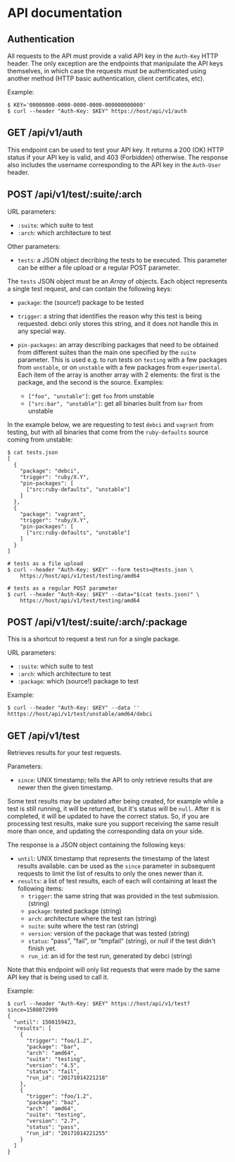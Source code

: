 # API documentation

## Authentication

All requests to the API must provide a valid API key in the `Auth-Key` HTTP
header. The only exception are the endpoints that manipulate the API keys
themselves, in which case the requests must be authenticated using another
method (HTTP basic authentication, client certificates, etc).

Example:

```
$ KEY='00000000-0000-0000-0000-000000000000'
$ curl --header "Auth-Key: $KEY" https://host/api/v1/auth
```

## GET /api/v1/auth

This endpoint can be used to test your API key. It returns a 200 (OK) HTTP
status if your API key is valid, and 403 (Forbidden) otherwise. The response
also includes the username corresponding to the API key in the `Auth-User`
header.

## POST /api/v1/test/:suite/:arch

URL parameters:

* `:suite`: which suite to test
* `:arch`: which architecture to test

Other parameters:

* `tests`: a JSON object decribing the tests to be executed. This parameter can
  be either a file upload or a regular POST parameter.

The `tests` JSON object must be an *Array* of objects. Each object represents a
single test request, and can contain the following keys:

* `package`: the (source!) package to be tested
* `trigger`: a string that identifies the reason why this test is being
  requested. debci only stores this string, and it does not handle this in any
  special way.
* `pin-packages`: an array describing packages that need to be obtained from
  different suites than the main one specified by the `suite` parameter. This
  is used e.g. to run tests on `testing` with a few packages from `unstable`,
  or on `unstable` with a few packages from `experimental`. Each item of the
  array is another array with 2 elements: the first is the package, and the
  second is the source. Examples:

  * `["foo", "unstable"]`: get `foo` from unstable
  * `["src:bar", "unstable"]`: get all binaries built from `bar` from unstable

In the example below, we are requesting to test `debci` and `vagrant` from
testing, but with all binaries that come from the `ruby-defaults` source coming
from unstable:

```
$ cat tests.json
[
  {
    "package": "debci",
    "trigger": "ruby/X.Y",
    "pin-packages": [
      ["src:ruby-defaults", "unstable"]
    ]
  },
  {
    "package": "vagrant",
    "trigger": "ruby/X.Y",
    "pin-packages": [
      ["src:ruby-defaults", "unstable"]
    ]
  }
]

# tests as a file upload
$ curl --header "Auth-Key: $KEY" --form tests=@tests.json \
    https://host/api/v1/test/testing/amd64

# tests as a regular POST parameter
$ curl --header "Auth-Key: $KEY" --data="$(cat tests.json)" \
    https://host/api/v1/test/testing/amd64
```

## POST /api/v1/test/:suite/:arch/:package

This is a shortcut to request a test run for a single package.

URL parameters:

* `:suite`: which suite to test
* `:arch`: which architecture to test
* `:package`: which (source!) package to test

Example:

```
$ curl --header "Auth-Key: $KEY" --data '' htttps://host/api/v1/test/unstable/amd64/debci
```

## GET /api/v1/test

Retrieves results for your test requests.

Parameters:

* `since`: UNIX timestamp; tells the API to only retrieve results that are
  newer then the given timestamp.

Some test results may be updated after being created, for example while a test
is still running, it will be returned, but it's status will be `null`. After it
is completed, it will be updated to have the correct status.  So, if you are
processing test results, make sure you support receiving the same result more
than once, and updating the corresponding data on your side.

The response is a JSON object containing the following keys:

* `until`: UNIX timestamp that represents the timestamp of the latest results
  available. can be used as the `since` parameter in subsequent requests to
  limit the list of results to only the ones newer than it.
* `results`: a list of test results, each of each will containing at least the
  following items:
  * `trigger`: the same string that was provided in the test submission. (string)
  * `package`: tested package (string)
  * `arch`: architecture where the test ran (string)
  * `suite`:  suite where the test ran (string)
  * `version`: version of the package that was tested (string)
  * `status`:  "pass", "fail", or "tmpfail" (string), or *null* if the test
    didn't finish yet.
  * `run_id`:  an id for the test run, generated by debci (string)

Note that this endpoint will only list requests that were made by the same API
key that is being used to call it.

Example:

```
$ curl --header "Auth-Key: $KEY" https://host/api/v1/test?since=1508072999
{
  "until": 1508159423,
  "results": [
    {
      "trigger": "foo/1.2",
      "package": "bar",
      "arch": "amd64",
      "suite": "testing",
      "version": "4.5",
      "status": "fail",
      "run_id": "20171014221218"
    },
    {
      "trigger": "foo/1.2",
      "package": "baz",
      "arch": "amd64",
      "suite": "testing",
      "version": "2.7",
      "status": "pass",
      "run_id": "20171014221255"
    }
  ]
}


```
